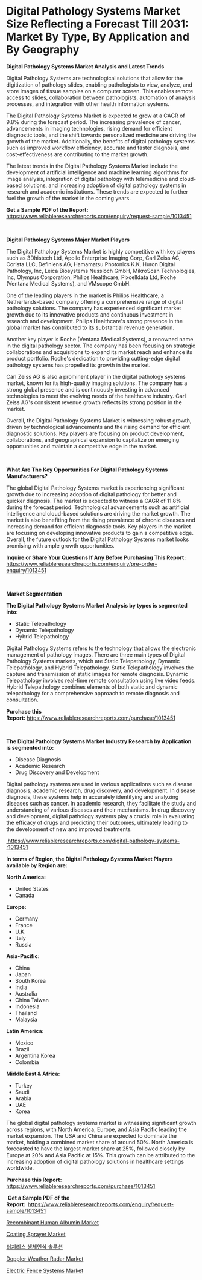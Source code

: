 <p><h1>Digital Pathology Systems Market Size Reflecting a Forecast Till 2031: Market By Type, By Application and By Geography</h1></p><p><strong>Digital Pathology Systems Market Analysis and Latest Trends</strong></p>
<p><p>Digital Pathology Systems are technological solutions that allow for the digitization of pathology slides, enabling pathologists to view, analyze, and store images of tissue samples on a computer screen. This enables remote access to slides, collaboration between pathologists, automation of analysis processes, and integration with other health information systems.</p><p>The Digital Pathology Systems Market is expected to grow at a CAGR of 9.8% during the forecast period. The increasing prevalence of cancer, advancements in imaging technologies, rising demand for efficient diagnostic tools, and the shift towards personalized medicine are driving the growth of the market. Additionally, the benefits of digital pathology systems such as improved workflow efficiency, accurate and faster diagnosis, and cost-effectiveness are contributing to the market growth.</p><p>The latest trends in the Digital Pathology Systems Market include the development of artificial intelligence and machine learning algorithms for image analysis, integration of digital pathology with telemedicine and cloud-based solutions, and increasing adoption of digital pathology systems in research and academic institutions. These trends are expected to further fuel the growth of the market in the coming years.</p></p>
<p><strong>Get a Sample PDF of the Report:&nbsp;</strong> <a href="https://www.reliableresearchreports.com/enquiry/request-sample/1013451">https://www.reliableresearchreports.com/enquiry/request-sample/1013451</a></p>
<p>&nbsp;</p>
<p><strong>Digital Pathology Systems Major Market Players</strong></p>
<p><p>The Digital Pathology Systems Market is highly competitive with key players such as 3Dhistech Ltd, Apollo Enterprise Imaging Corp, Carl Zeiss AG, Corista LLC, Definiens AG, Hamamatsu Photonics K.K, Huron Digital Pathology, Inc, Leica Biosystems Nussloch GmbH, MikroScan Technologies, Inc, Olympus Corporation, Philips Healthcare, Pixcelldata Ltd, Roche (Ventana Medical Systems), and VMscope GmbH.</p><p>One of the leading players in the market is Philips Healthcare, a Netherlands-based company offering a comprehensive range of digital pathology solutions. The company has experienced significant market growth due to its innovative products and continuous investment in research and development. Philips Healthcare's strong presence in the global market has contributed to its substantial revenue generation.</p><p>Another key player is Roche (Ventana Medical Systems), a renowned name in the digital pathology sector. The company has been focusing on strategic collaborations and acquisitions to expand its market reach and enhance its product portfolio. Roche's dedication to providing cutting-edge digital pathology systems has propelled its growth in the market.</p><p>Carl Zeiss AG is also a prominent player in the digital pathology systems market, known for its high-quality imaging solutions. The company has a strong global presence and is continuously investing in advanced technologies to meet the evolving needs of the healthcare industry. Carl Zeiss AG's consistent revenue growth reflects its strong position in the market.</p><p>Overall, the Digital Pathology Systems Market is witnessing robust growth, driven by technological advancements and the rising demand for efficient diagnostic solutions. Key players are focusing on product development, collaborations, and geographical expansion to capitalize on emerging opportunities and maintain a competitive edge in the market.</p></p>
<p>&nbsp;</p>
<p><strong>What Are The Key Opportunities For Digital Pathology Systems Manufacturers?</strong></p>
<p><p>The global Digital Pathology Systems market is experiencing significant growth due to increasing adoption of digital pathology for better and quicker diagnosis. The market is expected to witness a CAGR of 11.8% during the forecast period. Technological advancements such as artificial intelligence and cloud-based solutions are driving the market growth. The market is also benefiting from the rising prevalence of chronic diseases and increasing demand for efficient diagnostic tools. Key players in the market are focusing on developing innovative products to gain a competitive edge. Overall, the future outlook for the Digital Pathology Systems market looks promising with ample growth opportunities.</p></p>
<p><strong>Inquire or Share Your Questions If Any Before Purchasing This Report:</strong> <a href="https://www.reliableresearchreports.com/enquiry/pre-order-enquiry/1013451">https://www.reliableresearchreports.com/enquiry/pre-order-enquiry/1013451</a></p>
<p>&nbsp;</p>
<p><strong>Market Segmentation</strong></p>
<p><strong>The Digital Pathology Systems Market Analysis by types is segmented into:</strong></p>
<p><ul><li>Static Telepathology</li><li>Dynamic Telepathology</li><li>Hybrid Telepathology</li></ul></p>
<p><p>Digital Pathology Systems refers to the technology that allows the electronic management of pathology images. There are three main types of Digital Pathology Systems markets, which are Static Telepathology, Dynamic Telepathology, and Hybrid Telepathology. Static Telepathology involves the capture and transmission of static images for remote diagnosis. Dynamic Telepathology involves real-time remote consultation using live video feeds. Hybrid Telepathology combines elements of both static and dynamic telepathology for a comprehensive approach to remote diagnosis and consultation.</p></p>
<p><strong>Purchase this Report:&nbsp;</strong><a href="https://www.reliableresearchreports.com/purchase/1013451">https://www.reliableresearchreports.com/purchase/1013451</a></p>
<p>&nbsp;</p>
<p><strong>The Digital Pathology Systems Market Industry Research by Application is segmented into:</strong></p>
<p><ul><li>Disease Diagnosis</li><li>Academic Research</li><li>Drug Discovery and Development</li></ul></p>
<p><p>Digital pathology systems are used in various applications such as disease diagnosis, academic research, drug discovery, and development. In disease diagnosis, these systems help in accurately identifying and analyzing diseases such as cancer. In academic research, they facilitate the study and understanding of various diseases and their mechanisms. In drug discovery and development, digital pathology systems play a crucial role in evaluating the efficacy of drugs and predicting their outcomes, ultimately leading to the development of new and improved treatments.</p></p>
<p><a href="https://www.reliableresearchreports.com/digital-pathology-systems-r1013451">&nbsp;https://www.reliableresearchreports.com/digital-pathology-systems-r1013451</a></p>
<p><strong>In terms of Region, the Digital Pathology Systems Market Players available by Region are:</strong></p>
<p>
    <p> <strong> North America: </strong>
        <ul>
            <li>United States</li>
            <li>Canada</li>
        </ul>
        </p> 
    <p> <strong> Europe: </strong>
        <ul>
            <li>Germany</li>
            <li>France</li>
            <li>U.K.</li>
            <li>Italy</li>
            <li>Russia</li>
        </ul>
        </p> 
    <p> <strong> Asia-Pacific: </strong>
        <ul>
            <li>China</li>
            <li>Japan</li>
            <li>South Korea</li>
            <li>India</li>
            <li>Australia</li>
            <li>China Taiwan</li>
            <li>Indonesia</li>
            <li>Thailand</li>
            <li>Malaysia</li>
        </ul>
        </p> 
    <p> <strong> Latin America: </strong>
        <ul>
            <li>Mexico</li>
            <li>Brazil</li>
            <li>Argentina Korea</li>
            <li>Colombia</li>
        </ul>
        </p> 
    <p> <strong> Middle East & Africa: </strong>
        <ul>
            <li>Turkey</li>
            <li>Saudi</li>
            <li>Arabia</li>
            <li>UAE</li>
            <li>Korea</li>
        </ul>
    </p>
    </p>
<p><p>The global digital pathology systems market is witnessing significant growth across regions, with North America, Europe, and Asia Pacific leading the market expansion. The USA and China are expected to dominate the market, holding a combined market share of around 50%. North America is forecasted to have the largest market share at 25%, followed closely by Europe at 20% and Asia Pacific at 15%. This growth can be attributed to the increasing adoption of digital pathology solutions in healthcare settings worldwide.</p></p>
<p><strong>Purchase this Report: </strong><a href="https://www.reliableresearchreports.com/purchase/1013451">https://www.reliableresearchreports.com/purchase/1013451</a></p>
<p>&nbsp;<strong>Get a Sample PDF of the Report:&nbsp;&nbsp;</strong><a href="https://www.reliableresearchreports.com/enquiry/request-sample/1013451">https://www.reliableresearchreports.com/enquiry/request-sample/1013451</a></p>
<p><strong></strong></p>
<p><p><a href="https://github.com/EveKerluke2023/Market-Research-Report-List-2/blob/main/recombinant-human-albumin-market.md">Recombinant Human Albumin Market</a></p><p><a href="https://medium.com/@alanpeterson1911/global-coating-sprayer-market-exploring-market-share-market-trends-and-future-growth-7b19fcd80216">Coating Sprayer Market</a></p><p><a href="https://github.com/hasanrajibul387/Market-Research-Report-List-2/blob/main/171310080367.md">터치리스 생체인식 솔루션</a></p><p><a href="https://medium.com/@crystalwastonh89/global-doppler-weather-radar-market-size-is-expected-to-experience-a-cagr-of-5-3-0cadad390a8c">Doppler Weather Radar Market</a></p><p><a href="https://github.com/khlifeservices/Market-Research-Report-List-1/blob/main/electric-fence-systems-market.md">Electric Fence Systems Market</a></p></p>